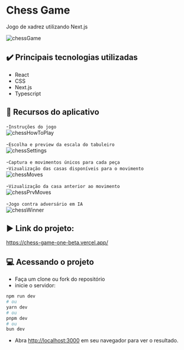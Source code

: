# Chess Game  
Jogo de xadrez utilizando Next.js 


![chessGame](https://github.com/user-attachments/assets/393baadb-4b43-4e88-9316-4fe56eec6b3f)




## ✔️ Principais tecnologias utilizadas
* React
* CSS
* Next.js
* Typescript
  


## 🔨 Recursos do aplicativo
-`Instruções do jogo`  
![chessHowToPlay](https://github.com/user-attachments/assets/c939ee7a-02a7-4d7b-80e9-090a58a53c04)

-`Escolha e preview da escala do tabuleiro`  
![chessSettings](https://github.com/user-attachments/assets/08ff1337-d10f-4686-8a56-d124d87579f6)

-`Captura e movimentos únicos para cada peça`  
-`Vizualização das casas disponíveis para o movimento`  
![chessMoves](https://github.com/user-attachments/assets/49474134-5888-409c-9c34-47f5e487408c)

-`Vizualização da casa anterior ao movimento`  
![chessPrvMoves](https://github.com/user-attachments/assets/f490b2da-f9fa-438c-9c61-7d5fe41d03b8)

-`Jogo contra adversário em IA`  
![chessWinner](https://github.com/user-attachments/assets/45c174c2-a5ee-4da3-ae1d-d9aad7822afb)

## ▶️ Link do projeto:  
https://chess-game-one-beta.vercel.app/


## 💻 Acessando o projeto
- Faça um clone ou fork do repositório
- inicie o servidor:

```bash
npm run dev
# ou
yarn dev
# ou
pnpm dev
# ou
bun dev
```

- Abra [http://localhost:3000](http://localhost:3000) em seu navegador para ver o resultado.


